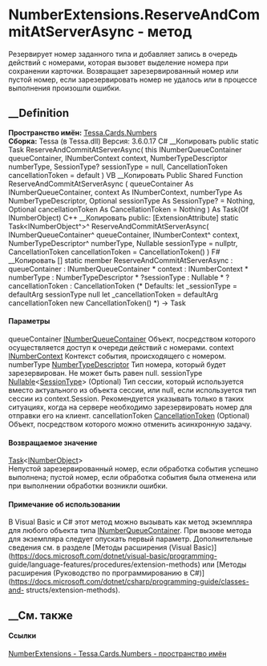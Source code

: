# NumberExtensions.ReserveAndCommitAtServerAsync - метод
Резервирует номер заданного типа и добавляет запись в очередь действий с
номерами, которая вызовет выделение номера при сохранении карточки. Возвращает
зарезервированный номер или пустой номер, если зарезервировать номер не
удалось или в процессе выполнения произошли ошибки.
## __Definition
 **Пространство имён:** [Tessa.Cards.Numbers](N_Tessa_Cards_Numbers.htm)  
 **Сборка:** Tessa (в Tessa.dll) Версия: 3.6.0.17
C# __Копировать
     public static Task<INumberObject> ReserveAndCommitAtServerAsync(
    	this INumberQueueContainer queueContainer,
    	INumberContext context,
    	NumberTypeDescriptor numberType,
    	SessionType? sessionType = null,
    	CancellationToken cancellationToken = default
    )
VB __Копировать
    <ExtensionAttribute>
    Public Shared Function ReserveAndCommitAtServerAsync ( 
    	queueContainer As INumberQueueContainer,
    	context As INumberContext,
    	numberType As NumberTypeDescriptor,
    	Optional sessionType As SessionType? = Nothing,
    	Optional cancellationToken As CancellationToken = Nothing
    ) As Task(Of INumberObject)
C++ __Копировать
     public:
    [ExtensionAttribute]
    static Task<INumberObject^>^ ReserveAndCommitAtServerAsync(
    	INumberQueueContainer^ queueContainer, 
    	INumberContext^ context, 
    	NumberTypeDescriptor^ numberType, 
    	Nullable<SessionType> sessionType = nullptr, 
    	CancellationToken cancellationToken = CancellationToken()
    )
F# __Копировать
     [<ExtensionAttribute>]
    static member ReserveAndCommitAtServerAsync : 
            queueContainer : INumberQueueContainer * 
            context : INumberContext * 
            numberType : NumberTypeDescriptor * 
            ?sessionType : Nullable<SessionType> * 
            ?cancellationToken : CancellationToken 
    (* Defaults:
            let _sessionType = defaultArg sessionType null
            let _cancellationToken = defaultArg cancellationToken new CancellationToken()
    *)
    -> Task<INumberObject> 
#### Параметры
queueContainer
[INumberQueueContainer](T_Tessa_Cards_Numbers_INumberQueueContainer.htm)
     Объект, посредством которого осуществляется доступ к очереди действий с номерами. 
context [INumberContext](T_Tessa_Cards_Numbers_INumberContext.htm)
    Контекст события, происходящего с номером.
numberType
[NumberTypeDescriptor](T_Tessa_Cards_Numbers_NumberTypeDescriptor.htm)
     Тип номера, который будет зарезервирован. Не может быть равен null. 
sessionType
[Nullable](https://learn.microsoft.com/dotnet/api/system.nullable-1)<[SessionType](T_Tessa_Platform_Runtime_SessionType.htm)>
(Optional)
     Тип сессии, который используется вместо актуального из объекта сессии, или null, если используется тип сессии из context.Session. Рекомендуется указывать только в таких ситуациях, когда на сервере необходимо зарезервировать номер для отправки его на клиент. 
cancellationToken
[CancellationToken](https://learn.microsoft.com/dotnet/api/system.threading.cancellationtoken)
(Optional)
    Объект, посредством которого можно отменить асинхронную задачу.
#### Возвращаемое значение
[Task](https://learn.microsoft.com/dotnet/api/system.threading.tasks.task-1)<[INumberObject](T_Tessa_Cards_Numbers_INumberObject.htm)>  
Непустой зарезервированный номер, если обработка события успешно выполнена;
пустой номер, если обработка события была отменена или при выполнении
обработки возникли ошибки.
#### Примечание об использовании
В Visual Basic и C# этот метод можно вызывать как метод экземпляра для любого
объекта типа
[INumberQueueContainer](T_Tessa_Cards_Numbers_INumberQueueContainer.htm). При
вызове метода для экземпляра следует опускать первый параметр. Дополнительные
сведения см. в разделе [Методы расширения (Visual
Basic)](https://docs.microsoft.com/dotnet/visual-basic/programming-
guide/language-features/procedures/extension-methods) или [Методы расширения
(Руководство по программированию в
C#)](https://docs.microsoft.com/dotnet/csharp/programming-guide/classes-and-
structs/extension-methods).
##  __См. также
#### Ссылки
[NumberExtensions - ](T_Tessa_Cards_Numbers_NumberExtensions.htm)
[Tessa.Cards.Numbers - пространство имён](N_Tessa_Cards_Numbers.htm)
